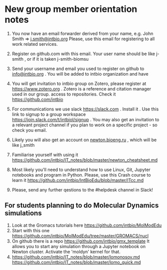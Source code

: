 # New group member orientation notes
1. You now have an email forwarder derived from your name, e.g. John Smith => j.smith@intbio.org
Please, use this email for registering to all work related services.
2. Register on github.com with this email. Your user name should be like j-smith , or if it is taken j-smith-biomsu
3. Send your username and email you used to register on github to info@intbio.org . You will be added to intbio organization and have 
4. You will get invitation to intbio group on Zotero, please register at https://www.zotero.org . Zotero is a reference and citation manager used in our group.
access to repositories. Check it https://github.com/intbio
5. For communications we use slack https://slack.com . Install it . Use this link to signup to a group workspace https://join.slack.com/t/intbiol/signup . You may also get an invitation to a relevant project channel if you plan to work on a specific project - so check you email.
6. Likely you will also get an account on [newton.bioeng.ru](https://newton.bioeng.ru/jupyter) , which will be like j_smith
7. Familiarise yourself with using it https://github.com/intbio/IT_notes/blob/master/newton_cheatsheet.md
8. Most likely you'll need to understand how to use Linux, Git, Jupyter notebooks and program in Python. Please, use this Crash course to learn it https://github.com/intbio/IntBioEdu/blob/master/ITcc.md

8. Please, send any further qestions to the #helpdesk channel in Slack!

## For students planning to do Molecular Dynamics simulations
1. Look at the Gromacs tutorials here https://github.com/intbio/MolModEdu
2. Start with this one https://github.com/intbio/MolModEdu/tree/master/GROMACS/nucl
3. On github there is a repo https://github.com/intbio/gmx_template It allows you to start any simulation through a Jupyter notebook on Newton cluster. Activate the 'moldyn' kernel for that.
4. https://github.com/intbio/IT_notes/blob/master/lomonosov.md https://github.com/intbio/IT_notes/blob/master/lomo_quick.md

